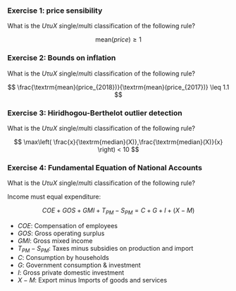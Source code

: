 
### Exercise 1: price sensibility

What is the $U\tau uX$ $s$ingle/$m$ulti classification of the following rule?

$$
\textrm{mean}(price) \geq 1  
$$

### Exercise 2: Bounds on inflation

What is the $U\tau uX$ $s$ingle/$m$ulti classification of the following rule?

$$
\frac{\textrm{mean}(price_{2018})}{\textrm{mean}(price_{2017})} \leq 1.1  
$$

### Exercise 3: Hiridhogou-Berthelot outlier detection

What is the $U\tau uX$ $s$ingle/$m$ulti classification of the following rule?

$$
\max\left(
\frac{x}{\textrm{median}(X)},\frac{\textrm{median}(X)}{x}
\right) < 10
$$

### Exercise 4: Fundamental Equation of National Accounts

What is the $U\tau uX$ $s$ingle/$m$ulti classification of the following rule?

Income must equal expenditure:

$$
COE + GOS + GMI + T_{PM} - S_{PM} =  C + G + I + (X - M)
$$


- $COE$: Compensation of employees
- $GOS$: Gross operating surplus
- $GMI$: Gross mixed income
- $T_{PM}-S_{PM}$: Taxes minus subsidies on production and import
- $C$: Consumption by households
- $G$: Government consumption & investment
- $I$: Gross private domestic investment
- $X-M$: Export minus Imports of goods and services





